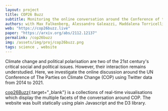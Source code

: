 ```yaml
---
layout: project
title: COP26 Buzz
subtitle: Monitoring the online conversation around the Conference of the Parties
authors: with Max Falkenberg, Alessandro Galeazzi, Maddalena Torricelli, Niccolo Di Marco, Francesca Larosa, Amin Mekacher, Warren Pearce, Fabiana Zollo, Walter Quattrociocchi, Andrea Baronchelli
web: "https://cop26buzz.live"
paper: "https://arxiv.org/abs/2112.12137"
permalink: /cop26buzz
img: /assets/img/proj/cop26buzz.png
tags: science , website
---
```


Climate change and political polarisation are two of the 21st century's critical social and political issues. However, their interaction remains understudied. Here, we investigate the online discussion around the UN Conference of The Parties on Climate Change (COP) using Twitter data from 2014 to 2021.

[cop26Buzz](https://cop26buzz.live){:target="_blank"} is a collections of real-time visualisations which display the multiple facets of the conversation around COP. The website was built statically using plain Javascript and the D3 library.
